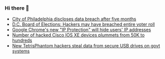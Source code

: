 ### Hi there 👋

<!--START_SECTION:feed-->
* [City of Philadelphia discloses data breach after five months](https://www.bleepingcomputer.com/news/security/city-of-philadelphia-discloses-data-breach-after-five-months/)
* [D.C. Board of Elections: Hackers may have breached entire voter roll](https://www.bleepingcomputer.com/news/security/dc-board-of-elections-hackers-may-have-breached-entire-voter-roll/)
* [Google Chrome's new "IP Protection" will hide users' IP addresses](https://www.bleepingcomputer.com/news/google/google-chromes-new-ip-protection-will-hide-users-ip-addresses/)
* [Number of hacked Cisco IOS XE devices plummets from 50K to hundreds](https://www.bleepingcomputer.com/news/security/number-of-hacked-cisco-ios-xe-devices-plummets-from-50k-to-hundreds/)
* [New TetrisPhantom hackers steal data from secure USB drives on govt systems](https://www.bleepingcomputer.com/news/security/new-tetrisphantom-hackers-steal-data-from-secure-usb-drives-on-govt-systems/)
<!--END_SECTION:feed-->

<!--
**frankenk/frankenk** is a ✨ _special_ ✨ repository because its `README.md` (this file) appears on your GitHub profile.

Here are some ideas to get you started:

- 🔭 I’m currently working on ...
- 🌱 I’m currently learning ...
- 👯 I’m looking to collaborate on ...
- 🤔 I’m looking for help with ...
- 💬 Ask me about ...
- 📫 How to reach me: ...
- 😄 Pronouns: ...
- ⚡ Fun fact: ...
-->



